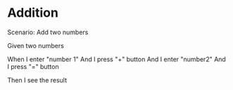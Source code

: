 # Addition

Scenario: Add two numbers
  
  Given two numbers

  When I enter "number 1"
  And I press "+" button
  And I enter "number2"
  And I press "=" button
  
  Then I see the result

